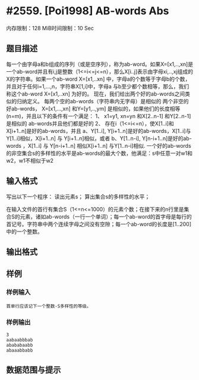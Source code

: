# #2559. [Poi1998] AB-words Abs

内存限制：128 MiB时间限制：10 Sec

## 题目描述

每一个由字母a和b组成的序列（或是空序列），称为ab-word。如果X=[x1,..,xn]是一个ab-word并且有i,j是整数（1<=i<=j<=n），那么X[i..j]表示由字母xi,..,xj组成的X的字符串。如果一个ab-word X=[x1,..xn] 中，字母a的个数等于字母b的个数，并且对于任何i=1,...,n，字符串X[1,i]中，字母a 与b至少都个数相等，那么，我们称这个ab-word X=[x1,..xn] 为好的。 
现在，我们给出两个好的ab-words之间类似的归纳定义。 
每两个空的ab-words（字符串内无字母）是相似的 
两个非空的好ab-words， X=[x1,...,xn] 和Y=[y1,..,ym] 是相似的，如果他们的长度相等(n=m)，并且以下的条件有一个满足： 
1、 x1=y1, xn=yn 和X[2..n-1] 和Y[2..n-1] 是相似的 ab-words并且他们都是好的 
2、 存在i（1<=i<=n），使X[1..i]和 X[i+1..n]是好的ab-words，并且 
a、Y[1..i], Y[i+1..n]是好的ab-words，X[1..i]与Y[1..i]相似，X[i+1..n] 与 Y[i+1..n]相似，或者 
b、Y[1..n-i], Y[n-i+1..n]是好的ab-words ，X[1..i] 与 Y[n-i+1..n] 相似X[i+1..n] 与Y[1..n-i]相似. 
一个好的ab-words 的非空集合s的多样性的水平是ab-words的最大个数，他满足：s中任意一对w1和w2，w1不相似于w2 

## 输入格式

写出以下一个程序： 
读出元素s； 
算出集合s的多样性的水平； 

在输入文件的首行有集合S（1<=n<=1000）的元素个数；在接下来的n行里是集合S的元素，诸如ab-words（一行一个单词）；每一个ab-word的首字母是每行的首记号。字符串中两个连续字母之间没有空隙；每一个ab-word的长度是[1..200]中的一个整数。

## 输出格式

## 样例

### 样例输入

    
    首单行应该记下一个整数-S多样性的等级。 
    
    
    

### 样例输出

    
    
    
    3
    aabaabbbab
    abababaabb
    abaaabbabb
    
    
    
    
    

## 数据范围与提示
